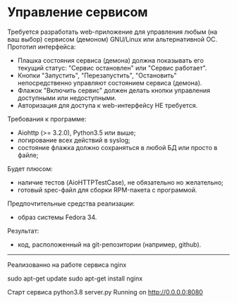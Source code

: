 # Управление сервисом

Требуется разработать web-приложение для управления любым (на ваш выбор) сервисом (демоном) GNU/Linux или альтернативной ОС.
Прототип интерфейса:

* Плашка состояния сервиса (демона) должна показывать его текущий статус: "Сервис остановлен" или "Сервис работает".
* Кнопки "Запустить", "Перезапустить", "Остановить" непосредственно управляют состоянием сервиса (демона).
* Флажок "Включить сервис" должен делать кнопки управления доступными или недоступными.
* Авторизация для доступа к web-интерфейсу НЕ требуется.

Требования к программе:

* Aiohttp (>= 3.2.0), Python3.5 или выше;
* логирование всех действий в syslog;
* состояние флажка должно сохраняться в любой БД или просто в файле;

Будет плюсом:

* наличие тестов (AioHTTPTestCase), не обязательно но желательно;
* готовый spec-файл для сборки RPM-пакета с программой.

Предпочтительные средства реализации:

* образ системы Fedora 34.

Результат:

* код, расположенный на git-репозитории (например, github).

---------------------------------
Реализованно на работе сервиса nginx

sudo apt-get update
sudo apt-get install nginx

Старт сервиса python3.8 server.py
Running on http://0.0.0.0:8080 

